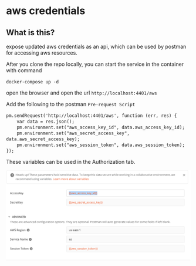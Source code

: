 # aws credentials

## What is this?
expose updated aws credentials as an api, which can be used by postman for accessing aws resources. 

After you clone the repo locally, you can start the service in the container with command

```
docker-compose up -d
```

open the browser and open the url `http://localhost:4401/aws`

Add the following to the postman `Pre-request Script`

```
pm.sendRequest('http://localhost:4401/aws', function (err, res) {
    var data = res.json();
    pm.environment.set("aws_access_key_id", data.aws_access_key_id);
    pm.environment.set("aws_secret_access_key", data.aws_secret_access_key);
    pm.environment.set("aws_session_token", data.aws_session_token);
});
```

These variables can be used in the Authorization tab.

![alt text](https://github.com/kalramanoj2002/aws_credentials/blob/master/postman_authorization.png?raw=true)